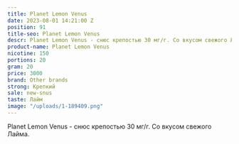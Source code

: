 ```yaml
---
title: Planet Lemon Venus
date: 2023-08-01 14:21:00 Z
position: 91
title-seo: Planet Lemon Venus
descr: Planet Lemon Venus - cнюс крепостью 30 мг/г. Со вкусом свежого Лайма.
product-name: Planet Lemon Venus
nicotine: 150
portions: 20
gram: 20
price: 3000
brand: Other brands
strong: Крепкий
sale: new-snus
taste: Лайм
image: "/uploads/1-189409.png"
---
```


Planet Lemon Venus - cнюс крепостью 30 мг/г. Со вкусом свежого Лайма.